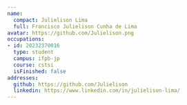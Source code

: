 ```yaml
---
name:
  compact: Julielison Lima
  full: Francisco Julielison Cunha de Lima
avatar: https://github.com/Julielison.png
occupations:
- id: 20232370016
  type: student
  campus: ifpb-jp
  course: cstsi
  isFinished: false
addresses:
  github: https://github.com/Julielison
  linkedin: https://www.linkedin.com/in/julielison-lima/
---
```

